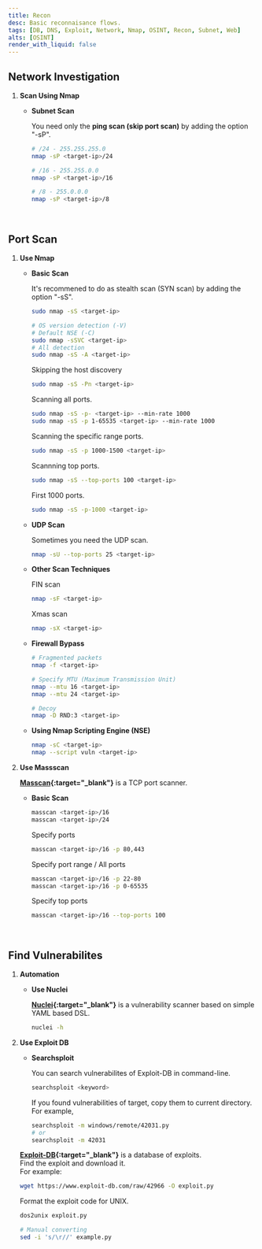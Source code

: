 ```yaml
---
title: Recon
desc: Basic reconnaisance flows.
tags: [DB, DNS, Exploit, Network, Nmap, OSINT, Recon, Subnet, Web]
alts: [OSINT]
render_with_liquid: false
---
```


## Network Investigation

1. **Scan Using Nmap**

    - **Subnet Scan**

        You need only the **ping scan (skip port scan)** by adding the option "-sP".

        ```sh
        # /24 - 255.255.255.0
        nmap -sP <target-ip>/24

        # /16 - 255.255.0.0
        nmap -sP <target-ip>/16

        # /8 - 255.0.0.0
        nmap -sP <target-ip>/8
        ```

<br />

## Port Scan

1. **Use Nmap**

    - **Basic Scan**

        It's recommened to do as stealth scan (SYN scan) by adding the option "-sS".

        ```sh
        sudo nmap -sS <target-ip>

        # OS version detection (-V)
        # Default NSE (-C)
        sudo nmap -sSVC <target-ip>
        # All detection
        sudo nmap -sS -A <target-ip>
        ```

        Skipping the host discovery

        ```sh
        sudo nmap -sS -Pn <target-ip>
        ```

        Scanning all ports.

        ```sh
        sudo nmap -sS -p- <target-ip> --min-rate 1000
        sudo nmap -sS -p 1-65535 <target-ip> --min-rate 1000
        ```

        Scanning the specific range ports.

        ```sh
        sudo nmap -sS -p 1000-1500 <target-ip>
        ```

        Scannning top ports.

        ```sh
        sudo nmap -sS --top-ports 100 <target-ip>
        ```

        First 1000 ports.

        ```sh
        sudo nmap -sS -p-1000 <target-ip>
        ```

    - **UDP Scan**

        Sometimes you need the UDP scan.

        ```sh
        nmap -sU --top-ports 25 <target-ip>
        ```

    - **Other Scan Techniques**

        FIN scan

        ```sh
        nmap -sF <target-ip>
        ```

        Xmas scan

        ```sh
        nmap -sX <target-ip>
        ```

    - **Firewall Bypass**

        ```sh
        # Fragmented packets
        nmap -f <target-ip>

        # Specify MTU (Maximum Transmission Unit)
        nmap --mtu 16 <target-ip>
        nmap --mtu 24 <target-ip>

        # Decoy
        nmap -D RND:3 <target-ip>
        ```

    - **Using Nmap Scripting Engine (NSE)**

        ```sh
        nmap -sC <target-ip>
        nmap --script vuln <target-ip>
        ```

2. **Use Massscan**

    **[Masscan](https://github.com/robertdavidgraham/masscan){:target="_blank"}** is a TCP port scanner.

    - **Basic Scan**

        ```sh
        masscan <target-ip>/16
        masscan <target-ip>/24
        ```

        Specify ports

        ```sh
        masscan <target-ip>/16 -p 80,443
        ```

        Specify port range / All ports

        ```sh
        masscan <target-ip>/16 -p 22-80
        masscan <target-ip>/16 -p 0-65535
        ```

        Specify top ports

        ```sh
        masscan <target-ip>/16 --top-ports 100
        ```

<br />

## Find Vulnerabilites

1. **Automation**

    - **Use Nuclei**

        **[Nuclei](https://github.com/projectdiscovery/nuclei){:target="_blank"}** is a vulnerability scanner based on simple YAML based DSL. 

        ```sh
        nuclei -h
        ```

1. **Use Exploit DB**

    - **Searchsploit**

        You can search vulnerabilites of Exploit-DB in command-line.

        ```sh
        searchsploit <keyword>
        ```

        If you found vulnerabilities of target, copy them to current directory.  
        For example,

        ```sh
        searchsploit -m windows/remote/42031.py
        # or
        searchsploit -m 42031
        ```

    **[Exploit-DB](https://www.exploit-db.com/){:target="_blank"}** is a database of exploits.  
    Find the exploit and download it.  
    For example:

    ```sh
    wget https://www.exploit-db.com/raw/42966 -O exploit.py
    ```

    Format the exploit code for UNIX.

    ```sh
    dos2unix exploit.py

    # Manual converting
    sed -i 's/\r//' example.py
    ```

